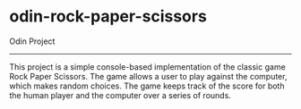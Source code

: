 # odin-rock-paper-scissors


Odin Project
<hr>
This project is a simple console-based implementation of the classic game Rock Paper Scissors. The game allows a user to play against the computer, which makes random choices. The game keeps track of the score for both the human player and the computer over a series of rounds.